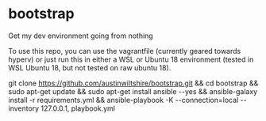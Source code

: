# bootstrap
Get my dev environment going from nothing

To use this repo, you can use the vagrantfile (currently geared towards hyperv)
or just run this in either a WSL or Ubuntu 18 environment (tested in WSL Ubuntu 18, but not
tested on raw ubuntu 18).

git clone https://github.com/austinwiltshire/bootstrap.git &&
cd bootstrap &&
sudo apt-get update &&
sudo apt-get install ansible --yes &&
ansible-galaxy install -r requirements.yml &&
ansible-playbook -K --connection=local --inventory 127.0.0.1, playbook.yml
